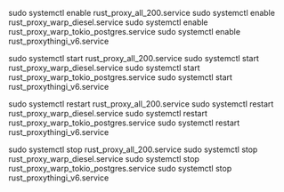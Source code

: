 sudo systemctl enable rust_proxy_all_200.service
sudo systemctl enable rust_proxy_warp_diesel.service
sudo systemctl enable rust_proxy_warp_tokio_postgres.service
sudo systemctl enable rust_proxythingi_v6.service


sudo systemctl start  rust_proxy_all_200.service
sudo systemctl start  rust_proxy_warp_diesel.service
sudo systemctl start  rust_proxy_warp_tokio_postgres.service
sudo systemctl start  rust_proxythingi_v6.service


sudo systemctl restart  rust_proxy_all_200.service
sudo systemctl restart  rust_proxy_warp_diesel.service
sudo systemctl restart  rust_proxy_warp_tokio_postgres.service
sudo systemctl restart  rust_proxythingi_v6.service



sudo systemctl stop  rust_proxy_all_200.service
sudo systemctl stop  rust_proxy_warp_diesel.service
sudo systemctl stop  rust_proxy_warp_tokio_postgres.service
sudo systemctl stop  rust_proxythingi_v6.service


